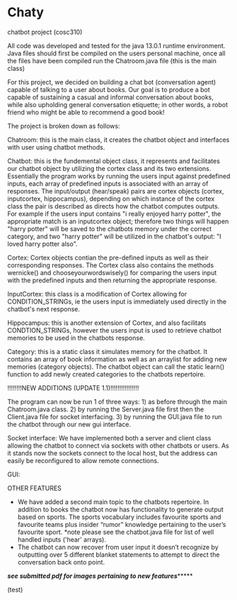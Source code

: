 # Chaty
 chatbot project (cosc310)

All code was developed and tested for the java 13.0.1 runtime environment.
Java files should first be compiled on the users personal machine, once all the files have been compiled run the Chatroom.java file (this is the main class)

For this project, we decided on building a chat bot (conversation agent) capable of talking to a user about books. Our goal is to produce a bot capable of sustaining a casual and informal conversation about books, while also upholding general conversation etiquette; in other words, a robot friend who might be able to recommend a good book! 

The project is broken down as follows:

Chatroom: this is the main class, it creates the chatbot object and interfaces with user using chatbot methods.

Chatbot: this is the fundemental object class, it represents and facilitates our chatbot object by utilizing the cortex class and its two extensions.
Essentially the program works by running the users input against predefined inputs, each array of predefined inputs is associated with an array of responses. The input/output (hear/speak) pairs are cortex objects (cortex, inputcortex, hippocampus), depending on which instance of the cortex class the pair is described as directs how the chatbot computes outputs. For example if the users input contains "i really enjoyed harry potter", the appropriate match is an inputcortex object; therefore two things will happen "harry potter" will be saved to the chatbots memory under the correct category, and two "harry potter" will be utilized in the chatbot's output: "I loved harry potter also".

Cortex: Cortex objects contian the pre-defined inputs as well as their corresponding responses. The Cortex class also contains the methods 
wernicke() and chooseyourwordswisely() for comparing the users input with the predefined inputs and then returning the appropriate response.

InputCortex: this class is a modification of Cortex allowing for CONDITION_STRINGs, ie the users input is immediately used directly in the chatbot's next response. 

Hippocampus: this is another extension of Cortex, and also facilitats CONDTION_STRINGs, however the users input is used to retrieve chatbot memories to be used in the chatbots response. 

Category: this is a static class it simulates memory for the chatbot. It contains an array of book information as well as an arraylist for adding new memories (category objects). The chatbot object can call the static learn() function to add newly created categories to the chatbots repertoire.

!!!!!!!!NEW ADDITIONS (UPDATE 1.1)!!!!!!!!!!!!!!!!

The program can now be run 1 of three ways: 1) as before through the main Chatroom.java class.
                                            2) by running the Server.java file first then the Client.java file for socket interfacing.
                                            3) by running the GUI.java file to run the chatbot through our new gui interface.

Socket interface: We have implemented both a server and client class allowing the chatbot to connect via sockets with other chatbots or users. As it stands now the sockets connect to the local host, but the address can easily be reconfigured to allow remote connections. 


GUI:

OTHER FEATURES

- We have added a second main topic to the chatbots repertoire. In addition to books the chatbot now has functionality to generate output based on sports. The sports vocabulary includes favourite sports and favourite teams plus insider “rumor” knowledge pertaining to the user’s favourite sport.
*note please see the chatbot.java file for list of well handled inputs ('hear' arrays).
- The chatbot can now recover from user input it doesn’t recognize by outputting over 5 different blanket statements to attempt to direct the conversation back onto point.


*****see submitted pdf for images pertaining to new features********** 






(test)
